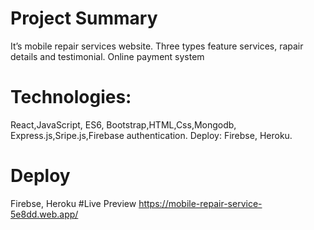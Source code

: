 # Project Summary
It’s mobile repair services website.
Three types feature services, rapair details and testimonial.
Online payment system

# Technologies:
React,JavaScript, ES6, Bootstrap,HTML,Css,Mongodb, Express.js,Sripe.js,Firebase authentication.
Deploy: Firebse, Heroku.

# Deploy
Firebse, Heroku
#Live Preview
https://mobile-repair-service-5e8dd.web.app/
